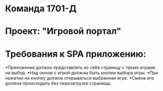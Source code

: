 # Команда 1701-Д
# Проект: "Игровой портал"

# Требования к SPA приложению: 
•Приложение должно представлять из себя страницу с тремя играми на выбор.
•Над окном с игрой должны быть кнопки выбора игры.
•При нажатии на кнопку должна открываться выбранная игра.
•Смена игр должна происходить без перезагрузки страницы.
